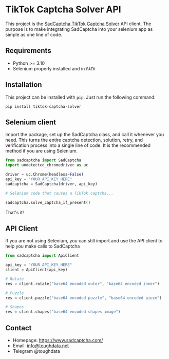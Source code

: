 # TikTok Captcha Solver API
This project is the [SadCaptcha TikTok Captcha Solver](https://www.sadcaptcha.com?ref=ghclientrepo) API client.
The purpose is to make integrating SadCaptcha into your selenium app as simple as one line of code.

## Requirements
- Python >= 3.10
- Selenium properly installed and in `PATH`

## Installation
This project can be installed with `pip`. Just run the following command:
```
pip install tiktok-captcha-solver
```

## Selenium client 
Import the package, set up the SadCaptcha class, and call it whenever you need.
This turns the entire captcha detection, solution, retry, and verification process into a single line of code.
It is the recommended method if you are using Selenium.

```py
from sadcaptcha import SadCaptcha
import undetected_chromedriver as uc

driver = uc.Chrome(headless=False)
api_key = "YOUR_API_KEY_HERE"
sadcaptcha = SadCaptcha(driver, api_key)

# Selenium code that causes a TikTok captcha...

sadcaptcha.solve_captcha_if_present()
```

That's it!

## API Client
If you are not using Selenium, you can still import and use the API client to help you make calls to SadCaptcha
```py
from sadcaptcha import ApiClient

api_key = "YOUR_API_KEY_HERE"
client = ApiClient(api_key)

# Rotate
res = client.rotate("base64 encoded outer", "base64 encoded inner")

# Puzzle
res = client.puzzle("base64 encoded puzzle", "base64 encoded piece")

# Shapes
res = client.shapes("base64 encoded shapes image")
```

## Contact
- Homepage: https://www.sadcaptcha.com/
- Email: info@toughdata.net
- Telegram @toughdata
